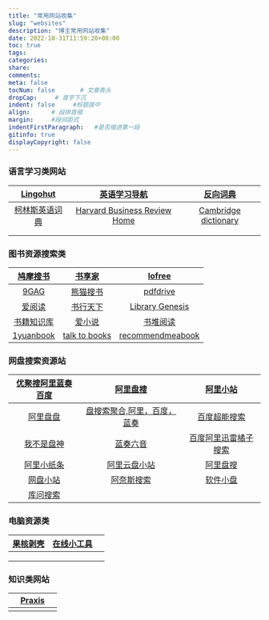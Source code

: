 ```yaml
---
title: "常用网站收集"
slug: "websites"
description: "博主常用网站收集"
date: 2022-10-31T11:59:20+08:00
toc: true
tags: 
categories:
share:
comments:
meta: false
tocNum: false       # 文章表头
dropCap:     # 首字下沉
indent: false     #标题居中
align:      # 段排首缩
margin:     #段间距式
indentFirstParagraph:   #是否缩进第一段
gitinfo: true
displayCopyright: false
---
```


### 语言学习类网站
|           [Lingohut](https://www.lingohut.com/zh)            | [英语学习导航](https://www.up-6.com/#category-11) |              [反向词典](https://wantwords.net/)              |
| :----------------------------------------------------------: | :-----------------------------------------------: | :----------------------------------------------------------: |
| [柯林斯英语词典](https://www.collinsdictionary.com/zh/dictionary/english) | [Harvard Business Review Home](https://hbr.org/)  | [Cambridge dictionary](https://dictionary.cambridge.org/thesaurus/) |
|                                                              |                                                   |                                                              |
|                                                              |                                                   |                                                              |

### 图书资源搜索类

| [鸠摩搜书](https://www.jiumodiary.com/)  |            [书享家](http://shuxiangjia.cn/)            |      [lofree](https://ebook2.lorefree.com/)       |
| :--------------------------------------: | :----------------------------------------------------: | :-----------------------------------------------: |
|   [9GAG](https://9gag.com/?signup=yes)   |          [熊猫搜书](https://xmsoushu.com/#/)           |       [pdfdrive](https://www.pdfdrive.com/)       |
|     [爱阅读](https://www.iyd.wang/)      |           [书行天下](https://www.sxpdf.com/)           |  [Library Genesis](https://libgen.gs/index.php)   |
| [书籍知识库](https://www.zhishikoo.com/) |         [爱小说](https://www.aixiaoshuo.com/)          |       [书堆阅读](https://www.werebook.com/)       |
|   [1yuanbook](https://1yuanbook.com/)    | [talk to books](https://books.google.com/talktobooks/) | [recommendmeabook](https://recommendmeabook.com/) |

### 网盘搜索资源站

|  [优聚搜阿里蓝奏百度](https://ujuso.com/)  |       [阿里盘搜](https://www.upyunso.com/)        |      [阿里小站](https://www.pan666.cn)       |
| :----------------------------------------: | :-----------------------------------------------: | :------------------------------------------: |
|      [阿里盘盘](https://alipan.vip/)       | [盘搜索聚合,阿里，百度，蓝奏](https://Izpan.com/) | [百度超能搜索](http://www.chaonengso.com/m)  |
|     [我不是盘神](https://freepan.net/)     |   [蓝奏六音](http://www.sixyin.com/disk-search)   | [百度阿里迅雷橘子搜索](https://www.nmme.cc/) |
| [阿里小纸条](http://alipaper.gitcafe.ink/) |     [阿里云盘小站](https://aliyunshare.org/)      |    [阿里盘搜](https://www.alipansou.com/)    |
|       [网盘小站](https://wpxz.org/)        |       [阿奈斯搜索](https://www.niceso.fun/)       |   [软件小盘](https://wpxz.org/t/software)    |
|     [库问搜索](http://www.koovin.com/)     |                                                   |                                              |

###  电脑资源类

| [果核剥壳](https://www.ghxi.com/) | [在线小工具](https://zxxgj.net/) |      |
| :-------------------------------: | :------------------------------: | :--: |
|                                   |                                  |      |
|                                   |                                  |      |
|                                   |                                  |      |

### 知识类网站

|      | [Praxis](https://www.praxisframework.org/) |      |
| ---- | :----------------------------------------: | ---- |
|      |                                            |      |

